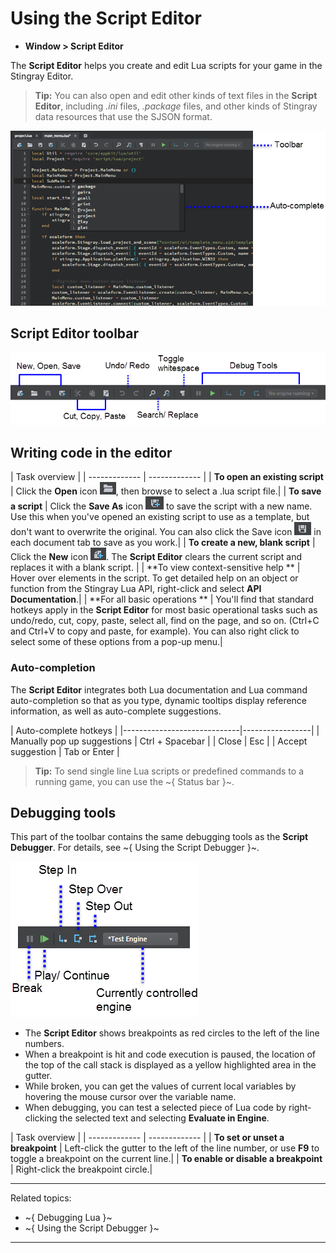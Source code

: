 # Using the Script Editor

- **Window > Script Editor**

The **Script Editor** helps you create and edit Lua scripts for your game in the Stingray Editor.

> **Tip:** You can also open and edit other kinds of text files in the **Script Editor**, including *.ini* files, *.package* files, and other kinds of Stingray data resources that use the SJSON format.

![Script Editor Overview](../../images/comp_script_editor.png)

## Script Editor toolbar

![Script Editor Overview](../../images/comp_script_ed_toolbar.png)

## Writing code in the editor

| Task overview |
| ------------- | ------------- |
| **To open an existing script**  | Click the **Open** icon ![ ](../../images/icon_scriptEd_Open.png), then browse to select a .lua script file.|
| **To save a script**  | Click the **Save As** icon ![ ](../../images/icon_scriptEd_saveAs.png) to save the script with a new name. Use this when you've opened an existing script to use as a template, but don't want to overwrite the original. You can also click the Save icon ![ ](../../images/icon_scriptEd_save.png) in each document tab to save as you work.|
| **To create a new, blank script**  | Click the **New** icon ![ ](../../images/icon_scriptEd_new.png). The **Script Editor** clears the current script and replaces it with a blank script.  |
| **To view context-sensitive help ** | Hover over elements in the script. To get detailed help on an object or function from the Stingray Lua API, right-click and select **API Documentation**.|
| **For all basic operations  ** | You'll find that standard hotkeys apply in the **Script Editor** for most basic operational tasks such as undo/redo, cut, copy, paste, select all, find on the page, and so on. (Ctrl+C and Ctrl+V to copy and paste, for example). You can also right click to select some of these options from a pop-up menu.|

### Auto-completion

The **Script Editor** integrates both Lua documentation and Lua command auto-completion so that as you type, dynamic tooltips display reference information, as well as auto-complete suggestions.

|  Auto-complete hotkeys    |
|-----------------------------|-----------------|
| Manually pop up suggestions | Ctrl + Spacebar |
| Close                       | Esc             |
| Accept suggestion           | Tab  or Enter   |

> **Tip:** To send single line Lua scripts or predefined commands to a running game, you can use the ~{ Status bar }~.

## Debugging tools

This part of the toolbar contains the same debugging tools as the **Script Debugger**. For details, see ~{ Using the Script Debugger }~.

![Debug Tools](../../images/comp_debugger_toolbar.png)

-	The **Script Editor** shows breakpoints as red circles to the left of the line numbers.
-	When a breakpoint is hit and code execution is paused, the location of the top of the call stack is displayed as a yellow highlighted area in the gutter.
-	While broken, you can get the values of current local variables by hovering the mouse cursor over the variable name.
- When debugging, you can test a selected piece of Lua code by right-clicking the selected text and selecting **Evaluate in Engine**.

| Task overview |
| ------------- | ------------- |
| **To set or unset a breakpoint**  | Left-click the gutter to the left of the line number, or use **F9** to toggle a breakpoint on the current line.|
| **To enable or disable a breakpoint**  | Right-click the breakpoint circle.|

---
Related topics:
-	~{ Debugging Lua }~
-	~{ Using the Script Debugger }~
---
